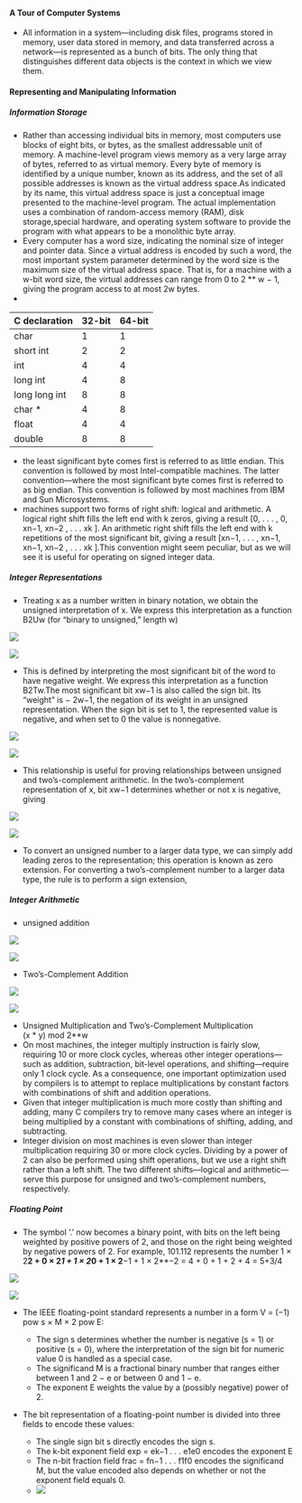 #### A Tour of Computer Systems
*   All information in a system—including disk files, programs stored in memory, user data stored in memory, and data transferred across a network—is represented as a bunch of bits. The only thing that distinguishes different data objects is the context in which we view them. 

#### Representing and Manipulating Information
##### Information Storage
*   Rather than accessing individual bits in memory, most computers use blocks of eight bits, or bytes, as the smallest addressable unit of memory. A machine-level program views memory as a very large array of bytes, referred to as virtual memory. Every byte of memory is identified by a unique number, known as its address, and the set of all possible addresses is known as the virtual address space.As indicated by its name, this virtual address space is just a conceptual image presented to the machine-level program. The actual implementation uses a combination of random-access memory (RAM), disk storage,special hardware, and operating system software to provide the program with what appears to be a monolithic byte array.
*   Every computer has a word size, indicating the nominal size of integer and pointer data. Since a virtual address is encoded by such a word, the most important system
parameter determined by the word size is the maximum size of the virtual address space. That is, for a machine with a w-bit word size, the virtual addresses can range from 0 to 2 ** w − 1, giving the program access to at most 2w bytes.
*    

C declaration|32-bit|64-bit
:---------------|:---------------|:---------------
char|1|1
short int|2|2
int|4|4
long int|4|8
long long int|8|8
char *|4|8
float|4|4
double|8|8
*   the least significant byte comes first is referred to as little endian. This convention is followed by most Intel-compatible machines. The latter convention—where the most significant byte comes first is referred to as big endian. This convention is followed by most machines from IBM and Sun Microsystems.
*   machines support two forms of right shift: logical and arithmetic. A logical right shift fills the left end with k zeros, giving a result [0, . . . , 0, xn−1, xn−2 , . . . xk ]. An arithmetic right shift fills the left end with k repetitions of the most significant bit, giving a result [xn−1, . . . , xn−1, xn−1, xn−2 , . . . xk ].This convention might seem peculiar, but as we will see it is useful for operating on signed integer data.

##### Integer Representations
*   Treating x as a number written in binary notation, we obtain the unsigned interpretation of x. We express this interpretation as a function B2Uw (for “binary to unsigned,” length w)

![](https://raw.github.com/acmerfight/study_notes/master/images/B2U.png)

![](https://raw.github.com/acmerfight/study_notes/master/images/uexample.png)
*   This is defined by interpreting the most significant bit of the word to have negative weight. We express this interpretation as a function B2Tw.The most significant bit xw−1 is also called the sign bit. Its “weight” is − 2w−1, the negation of its weight in an unsigned representation. When the sign bit is set to 1, the represented value is negative, and when set to 0 the value is nonnegative.

![](https://raw.github.com/acmerfight/study_notes/master/images/B2T.png)

![](https://raw.github.com/acmerfight/study_notes/master/images/2.png)
*   This relationship is useful for proving relationships between unsigned and two’s-complement arithmetic. In the two’s-complement representation of x, bit xw−1 determines whether or not x is negative, giving

![](https://raw.github.com/acmerfight/study_notes/master/images/T2U.png)

![](https://raw.github.com/acmerfight/study_notes/master/images/3.png)
*   To convert an unsigned number to a larger data type, we can simply add leading zeros to the representation; this operation is known as zero extension. For converting a two’s-complement number to a larger data type, the rule is to perform a sign extension,

##### Integer Arithmetic
*   unsigned addition

![](https://raw.github.com/acmerfight/study_notes/master/images/addu.png)

![](https://raw.github.com/acmerfight/study_notes/master/images/addu1.png)
*   Two’s-Complement Addition

![](https://raw.github.com/acmerfight/study_notes/master/images/adds.png)

![](https://raw.github.com/acmerfight/study_notes/master/images/adds1.png)
*   Unsigned Multiplication and Two’s-Complement Multiplication  
    (x * y) mod 2**w
*   On most machines, the integer multiply instruction is fairly slow, requiring 10 or more clock cycles, whereas other integer operations—such as addition, subtraction, bit-level operations, and shifting—require only 1 clock cycle. As a consequence, one important optimization used by compilers is to attempt to replace multiplications by constant factors with combinations of shift and addition operations.
*   Given that integer multiplication is much more costly than shifting and adding, many C compilers try to remove many cases where an integer is being multiplied by a constant with combinations of shifting, adding, and subtracting.
*   Integer division on most machines is even slower than integer multiplication requiring 30 or more clock cycles. Dividing by a power of 2 can also be performed using shift operations, but we use a right shift rather than a left shift. The two different shifts—logical and arithmetic—serve this purpose for unsigned and two’s-complement numbers, respectively.

##### Floating Point
*   The symbol ‘.’ now becomes a binary point, with bits on the left being weighted by positive powers of 2, and those on the right being weighted by negative powers of 2. For example, 101.112 represents the number 1 × 2**2 + 0 × 2*1 + 1 × 2*0 + 1 × 2**−1 + 1 × 2**−2 = 4 + 0 + 1 + 2 + 4 = 5+3/4

![](https://raw.github.com/acmerfight/study_notes/master/images/f1.png)

![](https://raw.github.com/acmerfight/study_notes/master/images/f2.png)
*   The IEEE floating-point standard represents a number in a form V = (−1) pow s × M × 2 pow E:
    *   The sign s determines whether the number is negative (s = 1) or positive
        (s = 0), where the interpretation of the sign bit for numeric value 0 is handled
        as a special case.
    *   The significand M is a fractional binary number that ranges either between 1 and 2 − e or between 0 and 1 − e.
    *   The exponent E weights the value by a (possibly negative) power of 2.

*   The bit representation of a floating-point number is divided into three fields to encode these values:
    *   The single sign bit s directly encodes the sign s.
    *   The k-bit exponent field exp = ek−1 . . . e1e0 encodes the exponent E
    *   The n-bit fraction field frac = fn−1 . . . f1f0 encodes the significand M, but the value encoded also depends on whether or not the exponent field equals 0.
    *   ![](https://raw.github.com/acmerfight/study_notes/master/images/f3.png)



